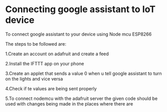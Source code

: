 # Connecting google assistant to IoT device
To connect google assistant to your device using Node mcu ESP8266

The steps to be followed are:

1.Create an account on adafruit and create a feed

2.Install the IFTTT app on your phone

3.Create an applet that sends a value 0 when u tell google assistant to turn on the lights and vice versa

4.Check if te values are being sent properly

5.To connect nodemcu with the adafruit server the given code should be used with changes being made in the places where there are
